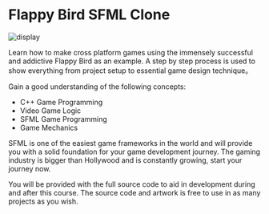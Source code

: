 # Flappy Bird SFML Clone

![display](https://github.com/baihuirong/Flappy-Bird-SFML-Learning/blob/master/picture1.jpg)

Learn how to make cross platform games using the immensely successful and addictive Flappy Bird as an example. A step by step process is used to show everything from project setup to essential game design technique。<br>

Gain a good understanding of the following concepts:<br>

* C++ Game Programming
* Video Game Logic
* SFML Game Programming
* Game Mechanics


SFML is one of the easiest game frameworks in the world and will provide you with a solid foundation for your game development journey. The gaming industry is bigger than Hollywood and is constantly growing, start your journey now.<br>

You will be provided with the full source code to aid in development during and after this course. The source code and artwork is free to use in as many projects as you wish.<br>
